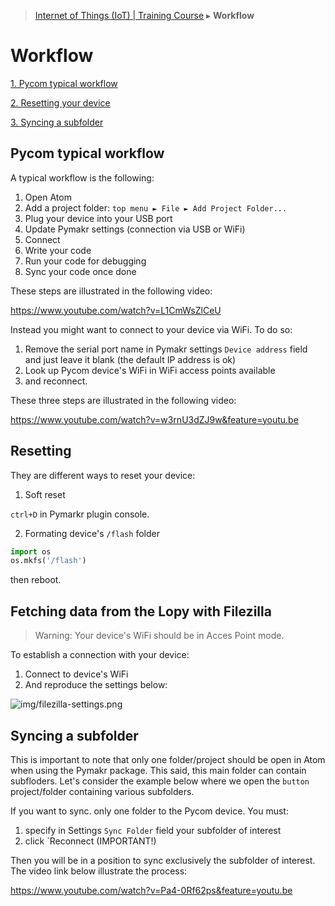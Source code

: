 > [Internet of Things (IoT) | Training Course](workflow.md) ▸ **Workflow**

# Workflow

[1. Pycom typical workflow](#pycom-typical-workflow)

[2. Resetting your device](#resetting)

[3. Syncing a subfolder](#syncing-a-subfolder)

## Pycom typical workflow

A typical workflow is the following:
1. Open Atom
2. Add a project folder: `top menu ► File ► Add Project Folder...`
3. Plug your device into your USB port
4. Update Pymakr settings (connection via USB or WiFi)
5. Connect
6. Write your code
7. Run your code for debugging
8. Sync your code once done

These steps are illustrated in the following video: 

https://www.youtube.com/watch?v=L1CmWsZlCeU

Instead you might want to connect to your device via WiFi. To do so:

1. Remove the serial port name in Pymakr settings `Device address` field and just leave it blank (the default IP address is ok)
2. Look up Pycom device's WiFi in WiFi access points available
2. and reconnect.

These three steps are illustrated in the following video:

https://www.youtube.com/watch?v=w3rnU3dZJ9w&feature=youtu.be


## Resetting
They are different ways to reset your device:

1. Soft reset

`ctrl+D` in Pymarkr plugin console.

2. Formating device's `/flash` folder
```python
import os
os.mkfs('/flash')
```
then reboot.

## Fetching data from the Lopy with Filezilla

> Warning: Your device's WiFi should be in Acces Point mode.

To establish a connection with your device:

1. Connect to device's WiFi
2. And reproduce the settings below:

![img/filezilla-settings.png](http://i.imgur.com/SAN02Pa.png)

## Syncing a subfolder
This is important to note that only one folder/project should be open in Atom when using the Pymakr package. This said, this main folder can contain subfloders. Let's consider the example below where we open the `button` project/folder containing various subfolders. 

If you want to sync. only one folder to the Pycom device. You must:

1. specify in Settings `Sync Folder` field your subfolder of interest
2. click `Reconnect (IMPORTANT!)

Then you will be in a position to sync exclusively the subfolder of interest. The video link below illustrate the process:

https://www.youtube.com/watch?v=Pa4-0Rf62ps&feature=youtu.be

